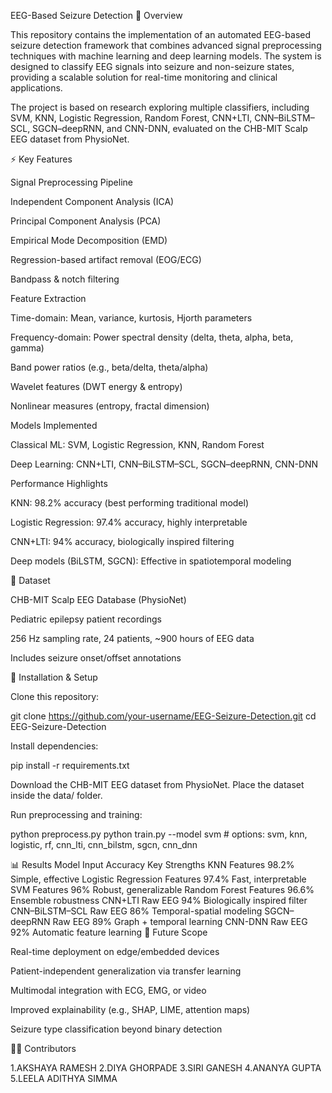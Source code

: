 EEG-Based Seizure Detection
📌 Overview

This repository contains the implementation of an automated EEG-based seizure detection framework that combines advanced signal preprocessing techniques with machine learning and deep learning models. The system is designed to classify EEG signals into seizure and non-seizure states, providing a scalable solution for real-time monitoring and clinical applications.

The project is based on research exploring multiple classifiers, including SVM, KNN, Logistic Regression, Random Forest, CNN+LTI, CNN–BiLSTM–SCL, SGCN–deepRNN, and CNN-DNN, evaluated on the CHB-MIT Scalp EEG dataset from PhysioNet.

⚡ Key Features

Signal Preprocessing Pipeline

Independent Component Analysis (ICA)

Principal Component Analysis (PCA)

Empirical Mode Decomposition (EMD)

Regression-based artifact removal (EOG/ECG)

Bandpass & notch filtering

Feature Extraction

Time-domain: Mean, variance, kurtosis, Hjorth parameters

Frequency-domain: Power spectral density (delta, theta, alpha, beta, gamma)

Band power ratios (e.g., beta/delta, theta/alpha)

Wavelet features (DWT energy & entropy)

Nonlinear measures (entropy, fractal dimension)

Models Implemented

Classical ML: SVM, Logistic Regression, KNN, Random Forest

Deep Learning: CNN+LTI, CNN–BiLSTM–SCL, SGCN–deepRNN, CNN-DNN

Performance Highlights

KNN: 98.2% accuracy (best performing traditional model)

Logistic Regression: 97.4% accuracy, highly interpretable

CNN+LTI: 94% accuracy, biologically inspired filtering

Deep models (BiLSTM, SGCN): Effective in spatiotemporal modeling

📂 Dataset

CHB-MIT Scalp EEG Database (PhysioNet)

Pediatric epilepsy patient recordings

256 Hz sampling rate, 24 patients, ~900 hours of EEG data

Includes seizure onset/offset annotations

🚀 Installation & Setup

Clone this repository:

git clone https://github.com/your-username/EEG-Seizure-Detection.git
cd EEG-Seizure-Detection


Install dependencies:

pip install -r requirements.txt


Download the CHB-MIT EEG dataset from PhysioNet.
Place the dataset inside the data/ folder.

Run preprocessing and training:

python preprocess.py
python train.py --model svm   # options: svm, knn, logistic, rf, cnn_lti, cnn_bilstm, sgcn, cnn_dnn

📊 Results
Model	Input	Accuracy	Key Strengths
KNN	Features	98.2%	Simple, effective
Logistic Regression	Features	97.4%	Fast, interpretable
SVM	Features	96%	Robust, generalizable
Random Forest	Features	96.6%	Ensemble robustness
CNN+LTI	Raw EEG	94%	Biologically inspired filter
CNN–BiLSTM–SCL	Raw EEG	86%	Temporal-spatial modeling
SGCN–deepRNN	Raw EEG	89%	Graph + temporal learning
CNN-DNN	Raw EEG	92%	Automatic feature learning
🔮 Future Scope

Real-time deployment on edge/embedded devices

Patient-independent generalization via transfer learning

Multimodal integration with ECG, EMG, or video

Improved explainability (e.g., SHAP, LIME, attention maps)

Seizure type classification beyond binary detection


👩‍💻 Contributors

1.AKSHAYA RAMESH
2.DIYA GHORPADE
3.SIRI GANESH
4.ANANYA GUPTA
5.LEELA ADITHYA SIMMA

